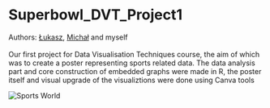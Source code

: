 # Superbowl_DVT_Project1
Authors: [Łukasz](https://github.com/LukaszGrabarski), [Michał](https://github.com/michal1701) and myself <br></br>
Our first project for Data Visualisation Techniques course, the aim of which was to create a poster representing sports related data. The data analysis part and core construction of embedded graphs were made in R, the poster itself and visual upgrade of the visualiztions were done using Canva tools

![Sports World](https://user-images.githubusercontent.com/51636941/228517220-7308431f-bcba-4937-953a-12001d2983f6.png)

